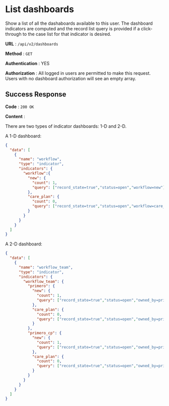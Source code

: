 <!-- Copyright (c) 2014 - 2023 UNICEF. All rights reserved. -->

# List dashboards

Show a list of all the dashaboards available to this user. 
The dashboard indicators are computed and the record list query is provided 
if a click-through to the case list for that indicator is desired.  

**URL** : `/api/v2/dashboards`

**Method** : `GET`

**Authentication** : YES

**Authorization** : All logged in users are permitted to make this request. 
Users with no dashboard authorization will see an empty array. 

## Success Response
 
**Code** : `200 OK`

**Content** :

There are two types of indicator dashboards: 1-D and 2-D. 

A 1-D dashboard:

```json
{
  "data": [
    {
      "name": "workflow",
      "type": "indicator",
      "indicators": {
        "workflow":{
          "new": {
            "count": 1,
            "query": ["record_state=true","status=open","workflow=new"]
          },
          "care_plan": {
            "count": 0,
            "query": ["record_state=true","status=open","workflow=care_plan"]
          }
        }
      }
    }
  ]
}
```

A 2-D dashboard:

```json
{
  "data": [
    {
      "name": "workflow_team",
      "type": "indicator",
      "indicators": {
        "workflow_team": {
          "primero": {
            "new": {
              "count": 1,
              "query": ["record_state=true","status=open","owned_by=primero","workflow=new"]
            },
            "care_plan": {
              "count": 0,
              "query": ["record_state=true","status=open","owned_by=primero","workflow=care_plan"]
            }
          },
          "primero_cp": {
            "new": {
              "count": 1,
              "query": ["record_state=true","status=open","owned_by=primero_cp","workflow=new"]
            },
            "care_plan": {
              "count": 0,
              "query": ["record_state=true","status=open","owned_by=primero_cp","workflow=care_plan"]
            }
          }
        }
      }
    }
  ]
}
```
